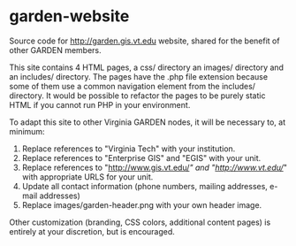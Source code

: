 # garden-website
Source code for http://garden.gis.vt.edu website, shared for the benefit of other GARDEN members.

This site contains 4 HTML pages, a css/ directory an images/ directory and an includes/ directory.
The pages have the .php file extension because some of them use a common navigation element from the includes/ directory.
It would be possible to refactor the pages to be purely static HTML if you cannot run PHP in your environment.

To adapt this site to other Virginia GARDEN nodes, it will be necessary to, at minimum:

1.  Replace references to "Virginia Tech" with your institution.
2.  Replace references to "Enterprise GIS" and "EGIS" with your unit.
3.  Replace references to "http://www.gis.vt.edu/*" and "http://www.vt.edu/*" with appropriate URLS for your unit.
4.  Update all contact information (phone numbers, mailing addresses, e-mail addresses)
5.  Replace images/garden-header.png with your own header image.

Other customization (branding, CSS colors, additional content pages) is entirely at your discretion, but is encouraged.
